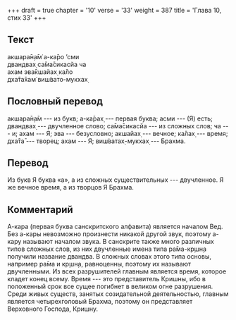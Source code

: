 +++
draft = true
chapter = '10'
verse = '33'
weight = 387
title = 'Глава 10, стих 33'
+++
## Текст

акшара̄н̣а̄м̇ а-ка̄ро ’сми  
двандвах̣ са̄ма̄сикасйа ча  
ахам эва̄кшайах̣ ка̄ло  
дха̄та̄хам̇ виш́вато-мукхах̣

## Пословный перевод

акшара̄н̣а̄м --- из букв; а-ка̄рах̣ --- первая буква; асми --- (Я) есть;
двандвах̣ --- двучленное слово; са̄ма̄сикасйа --- из сложных слов; ча ---
и; ахам --- Я; эва --- безусловно; акшайах̣ --- вечное; ка̄лах̣ --- время;
дха̄та̄ --- творец; ахам --- Я; виш́ватах̣-мукхах̣ --- Брахма.

## Перевод

Из букв Я буква «а», а из сложных существительных --- двучленное. Я же
вечное время, а из творцов Я Брахма.

## Комментарий

А-кара (первая буква санскритского алфавита) является началом Вед. Без
а-кары невозможно произнести никакой другой звук, поэтому а-кару
называют началом звука. В санскрите также много различных типов сложных
слов, из них двучленные имена типа ра̄ма-кр̣шн̣а получили название двандва.
В сложных словах этого типа основы, например ра̄ма и кр̣шн̣а, равноценны,
поэтому их называют двучленными. Из всех разрушителей главным является
время, которое кладет конец всему. Время --- это представитель Кришны,
ибо в положенный срок все сущее погибнет в великом огне разрушения.
Среди живых существ, занятых созидательной деятельностью, главным
является четырехголовый Брахма, поэтому он представляет Верховного
Господа, Кришну.
